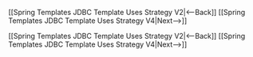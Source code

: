 [[Spring Templates JDBC Template Uses Strategy V2|<--Back]] [[Spring Templates JDBC Template Uses Strategy V4|Next-->]]



[[Spring Templates JDBC Template Uses Strategy V2|<--Back]] [[Spring Templates JDBC Template Uses Strategy V4|Next-->]]